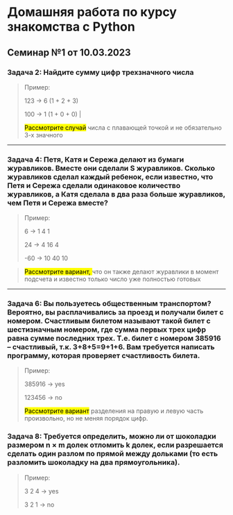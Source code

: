 # __Домашняя работа по курсу знакомства с Python__

## __Семинар №1 от 10.03.2023__

### __Задача 2__: Найдите сумму цифр трехзначного числа

>Пример:
>
>123 -> 6 (1 + 2 + 3)
>
>100 -> 1 (1 + 0 + 0) |
>
><mark>Рассмотрите случай</mark> числа с плавающей точкой и не обязательно 3-х значного

---

### __Задача 4:__  Петя, Катя и Сережа делают из бумаги журавликов. Вместе они сделали S журавликов. Сколько журавликов сделал каждый ребенок, если известно, что Петя и Сережа сделали одинаковое количество журавликов, а Катя сделала в два раза больше журавликов, чем Петя и Сережа вместе?

>Пример:
>
>6 -> 1  4  1
>
>24 -> 4  16  4
>
>-60 -> 10  40  10

><mark>Рассмотрите вариант, </mark>что он также делают журавлики в момент подсчета и известно только число уже полностью готовых

---

### __Задача 6:__ Вы пользуетесь общественным транспортом? Вероятно, вы расплачивались за проезд и получали билет с номером. Счастливым билетом называют такой билет с шестизначным номером, где сумма первых трех цифр равна сумме последних трех. Т.е. билет с номером 385916 – счастливый, т.к. 3+8+5=9+1+6. Вам требуется написать программу, которая проверяет счастливость билета.

>Пример:
>
>385916 -> yes
>
>123456 -> no
>
><mark>Рассмотрите вариант</mark> разделения на правую и левую часть произвольно, но не меняя порядок цифр.

### __Задача 8:__ Требуется определить, можно ли от шоколадки размером n × m долек отломить k долек, если разрешается сделать один разлом по прямой между дольками (то есть разломить шоколадку на два прямоугольника).

>Пример:
>
>3 2 4 -> yes
>
>3 2 1 -> no
